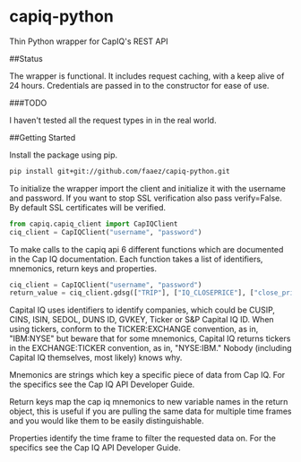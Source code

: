 # capiq-python
Thin Python wrapper for CapIQ's REST API

##Status

The wrapper is functional.  It includes request caching, with a keep alive of 24 hours.  Credentials are passed in to the constructor for ease of use.  

###TODO

I haven't tested all the request types in in the real world.

##Getting Started

Install the package using pip. 
```bash
pip install git+git://github.com/faaez/capiq-python.git
```

To initialize the wrapper import the client and initialize it with the username and password.  If you want to stop SSL verification also pass verify=False.  By default SSL certificates will be verified.
```python
from capiq.capiq_client import CapIQClient
ciq_client = CapIQClient("username", "password")
```

To make calls to the capiq api 6 different functions which are documented in the Cap IQ documentation.  Each function takes a list of identifiers, mnemonics, return keys and properties.
```python
ciq_client = CapIQClient("username", "password")
return_value = ciq_client.gdsg(["TRIP"], ["IQ_CLOSEPRICE"], ["close_price"], properties=[{}])
```

Capital IQ uses identifiers to identify companies, which could be CUSIP, CINS, ISIN, SEDOL, DUNS ID, GVKEY, Ticker or S&P Capital IQ ID. When using tickers, conform to the TICKER:EXCHANGE convention, as in, "IBM:NYSE" but beware that for some mnemonics, Capital IQ returns tickers in the EXCHANGE:TICKER convention, as in, "NYSE:IBM." Nobody (including Capital IQ themselves, most likely) knows why.

Mnemonics are strings which key a specific piece of data from Cap IQ. For the specifics see the Cap IQ API Developer Guide.

Return keys map the cap iq mnemonics to new variable names in the return object, this is useful if you are pulling the same data for multiple time frames and you would like them to be easily distinguishable.

Properties identify the time frame to filter the requested data on.  For the specifics see the Cap IQ API Developer Guide. 


